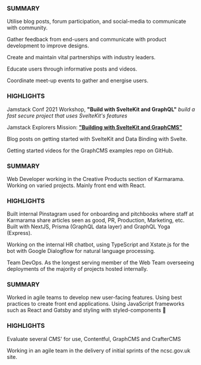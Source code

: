 <script>
  import RoleDetails from '@lib/role-details.svelte'
  import Collapse from '@lib/collapse.svelte'
</script>

<RoleDetails 
  position="Developer Advocate"
  company="GraphCMS"
  startDate="2021-04-26"
  endDate="" 
/>

<section class='all-prose mb-8'>

### SUMMARY

Utilise blog posts, forum participation, and social-media to
communicate with community.

Gather feedback from end-users and communicate with product
development to improve designs.

Create and maintain vital partnerships with industry leaders.

Educate users through informative posts and videos.

Coordinate meet-up events to gather and energise users.

### HIGHLIGHTS

Jamstack Conf 2021 Workshop, **"Build with SvelteKit and GraphQL"**
_build a fast secure project that uses SvelteKit's features_

Jamstack Explorers Mission:
**["Building with SvelteKit and GraphCMS"](https://explorers.netlify.com/learn/building-with-sveltekit-and-graphcms)**

Blog posts on getting started with SvelteKit and Data Binding with
Svelte.

Getting started videos for the GraphCMS examples repo on GitHub.

</section>

<span class="divider before:bg-primary after:bg-primary mb-10" />

<RoleDetails 
  position="Web Developer"
  company="Karmarama"
  startDate="2018-09-03"
  endDate="2021-04-23" 
/>

<section class='all-prose'>

### SUMMARY

Web Developer working in the Creative Products section of Karmarama.
Working on varied projects. Mainly front end with React.

### HIGHLIGHTS

Built internal Pinstagram used for onboarding and pitchbooks where
staff at Karmarama share articles seen as good, PR, Production,
Marketing, etc. Built with NextJS, Prisma (GraphQL data layer) and
GraphQL Yoga (Express).

Working on the internal HR chatbot, using TypeScript and Xstate.js for
the bot with Google Dialogflow for natural language processing.

Team DevOps. As the longest serving member of the Web Team overseeing
deployments of the majority of projects hosted internally.

</section>

<span class="divider before:bg-primary after:bg-primary mb-10" />

<RoleDetails 
  position="Front-End Developer"
  company="Zaizi"
  startDate="2018-03-08"
  endDate="2018-08-31" 
/>

<section class='all-prose'>

### SUMMARY

Worked in agile teams to develop new user-facing features. Using best
practices to create front end applications. Using JavaScript
frameworks such as React and Gatsby and styling with styled-components
💅

### HIGHLIGHTS

Evaluate several CMS' for use, Contentful, GraphCMS and CrafterCMS

Working in an agile team in the delivery of initial sprints of the
ncsc.gov.uk site.

</section>

<span class="divider before:bg-primary after:bg-primary mb-10" />
